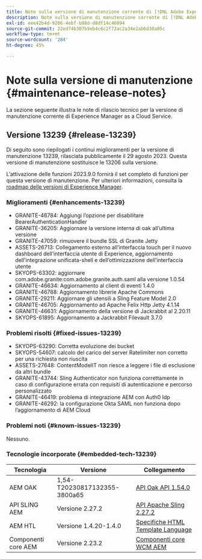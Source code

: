 ```yaml
---
title: Note sulla versione di manutenzione corrente di [!DNL Adobe Experience Manager]  as a Cloud Service.
description: Note sulla versione di manutenzione corrente di [!DNL Adobe Experience Manager]  as a Cloud Service.
exl-id: eee42b4d-9206-4ebf-b88d-d8df14c46094
source-git-commit: 22ed74b307b9eb4c6c2f72ac2a34e2ab6d30a85c
workflow-type: tm+mt
source-wordcount: '284'
ht-degree: 45%

---
```


# Note sulla versione di manutenzione {#maintenance-release-notes}

La sezione seguente illustra le note di rilascio tecnico per la versione di manutenzione corrente di Experience Manager as a Cloud Service.

## Versione 13239 {#release-13239}

Di seguito sono riepilogati i continui miglioramenti per la versione di manutenzione 13239, rilasciata pubblicamente il 29 agosto 2023. Questa versione di manutenzione sostituisce le 13206 sulla versione.

L’attivazione delle funzioni 2023.9.0 fornirà il set completo di funzioni per questa versione di manutenzione. Per ulteriori informazioni, consulta la [roadmap delle versioni di Experience Manager](https://experienceleague.adobe.com/docs/experience-manager-release-information/aem-release-updates/update-releases-roadmap.html?lang=it).

### Miglioramenti {#enhancements-13239}

- GRANITE-46784: Aggiungi l’opzione per disabilitare BearerAuthenticationHandler
- GRANITE-36205: Aggiornare la versione interna di oak all’ultima versione
- GRANITE-47059: rimuovere il bundle SSL di Granite Jetty
- ASSETS-26713: Collegamento esterno all’interfaccia touch per il nuovo dashboard dell’interfaccia utente di Experience, aggiornamento dell’integrazione unificata-shell e dell’ottimizzazione dell’interfaccia utente
- SKYOPS-63302: aggiornare com.adobe.granite:com.adobe.granite.auth.saml alla versione 1.0.54
- GRANITE-46634: Aggiornamento al client di eventi 1.4.0
- GRANITE-46788: Aggiornamento librerie Apache Commons
- GRANITE-29211: Aggiornare gli utensili a Sling Feature Model 2.0
- GRANITE-46705: Aggiornamento ad Apache Felix Http Jetty 4.1.14
- GRANITE-46631: Aggiornamento della versione di Jackrabbit al 2.20.11
- SKYOPS-61895: Aggiornamento a Jackrabbit Filevault 3.7.0

### Problemi risolti {#fixed-issues-13239}

- SKYOPS-63290: Corretta evoluzione dei bucket
- SKYOPS-54607: calcolo del carico del server Ratelimiter non corretto per una richiesta non riuscita
- ASSETS-27648: ContentModelIT non riesce a leggere i file di esclusione da altri bundle
- GRANITE-43744: Sling Authenticator non funziona correttamente in caso di configurazione errata con requisiti di autenticazione e percorso personalizzato
- GRANITE-46419: problema di integrazione AEM con Auth0 Idp
- GRANITE-46292: la configurazione Okta SAML non funziona dopo l’aggiornamento di AEM Cloud

### Problemi noti {#known-issues-13239}

Nessuno.

### Tecnologie incorporate {#embedded-tech-13239}

| Tecnologia | Versione | Collegamento |
|---|---|---|
| AEM OAK | 1,54-T20230817132355-3800a65 | [API Oak API 1.54.0](https://www.javadoc.io/doc/org.apache.jackrabbit/oak-api/1.54.0/index.html) |
| API SLING AEM | Versione 2.27.2 | [API Apache Sling 2.27.2](https://www.javadoc.io/doc/org.apache.sling/org.apache.sling.api/latest/index.html) |
| AEM HTL | Versione 1.4.20-1.4.0 | [Specifiche HTML Template Language](https://github.com/adobe/htl-spec) |
| Componenti core AEM | Versione 2.23.2 | [Componenti core WCM AEM](https://github.com/adobe/aem-core-wcm-components) |
